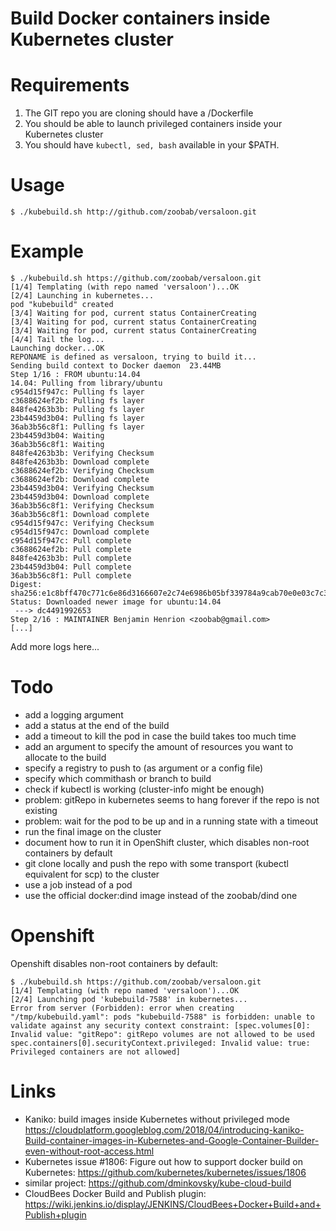 Build Docker containers inside Kubernetes cluster
=================================================

Requirements
============

1. The GIT repo you are cloning should have a /Dockerfile
2. You should be able to launch privileged containers inside your Kubernetes cluster
3. You should have `kubectl, sed, bash` available in your $PATH.

Usage
=====

```
$ ./kubebuild.sh http://github.com/zoobab/versaloon.git
```

Example
=======

```
$ ./kubebuild.sh https://github.com/zoobab/versaloon.git
[1/4] Templating (with repo named 'versaloon')...OK
[2/4] Launching in kubernetes...
pod "kubebuild" created
[3/4] Waiting for pod, current status ContainerCreating
[3/4] Waiting for pod, current status ContainerCreating
[3/4] Waiting for pod, current status ContainerCreating
[4/4] Tail the log...
Launching docker...OK
REPONAME is defined as versaloon, trying to build it...
Sending build context to Docker daemon  23.44MB
Step 1/16 : FROM ubuntu:14.04
14.04: Pulling from library/ubuntu
c954d15f947c: Pulling fs layer
c3688624ef2b: Pulling fs layer
848fe4263b3b: Pulling fs layer
23b4459d3b04: Pulling fs layer
36ab3b56c8f1: Pulling fs layer
23b4459d3b04: Waiting
36ab3b56c8f1: Waiting
848fe4263b3b: Verifying Checksum
848fe4263b3b: Download complete
c3688624ef2b: Verifying Checksum
c3688624ef2b: Download complete
23b4459d3b04: Verifying Checksum
23b4459d3b04: Download complete
36ab3b56c8f1: Verifying Checksum
36ab3b56c8f1: Download complete
c954d15f947c: Verifying Checksum
c954d15f947c: Download complete
c954d15f947c: Pull complete
c3688624ef2b: Pull complete
848fe4263b3b: Pull complete
23b4459d3b04: Pull complete
36ab3b56c8f1: Pull complete
Digest: sha256:e1c8bff470c771c6e86d3166607e2c74e6986b05bf339784a9cab70e0e03c7c3
Status: Downloaded newer image for ubuntu:14.04
 ---> dc4491992653
Step 2/16 : MAINTAINER Benjamin Henrion <zoobab@gmail.com>
[...]
```

Add more logs here...

Todo
====

* add a logging argument
* add a status at the end of the build
* add a timeout to kill the pod in case the build takes too much time
* add an argument to specify the amount of resources you want to allocate to the build
* specify a registry to push to (as argument or a config file)
* specify which commithash or branch to build
* check if kubectl is working (cluster-info might be enough)
* problem: gitRepo in kubernetes seems to hang forever if the repo is not existing
* problem: wait for the pod to be up and in a running state with a timeout
* run the final image on the cluster
* document how to run it in OpenShift cluster, which disables non-root containers by default
* git clone locally and push the repo with some transport (kubectl equivalent for scp) to the cluster
* use a job instead of a pod
* use the official docker:dind image instead of the zoobab/dind one

Openshift
=========

Openshift disables non-root containers by default:

```
$ ./kubebuild.sh https://github.com/zoobab/versaloon.git
[1/4] Templating (with repo named 'versaloon')...OK
[2/4] Launching pod 'kubebuild-7588' in kubernetes...
Error from server (Forbidden): error when creating "/tmp/kubebuild.yaml": pods "kubebuild-7588" is forbidden: unable to validate against any security context constraint: [spec.volumes[0]: Invalid value: "gitRepo": gitRepo volumes are not allowed to be used spec.containers[0].securityContext.privileged: Invalid value: true: Privileged containers are not allowed]
```

Links
=====

* Kaniko: build images inside Kubernetes without privileged mode https://cloudplatform.googleblog.com/2018/04/introducing-kaniko-Build-container-images-in-Kubernetes-and-Google-Container-Builder-even-without-root-access.html
* Kubernetes issue #1806: Figure out how to support docker build on Kubernetes: https://github.com/kubernetes/kubernetes/issues/1806
* similar project: https://github.com/dminkovsky/kube-cloud-build
* CloudBees Docker Build and Publish plugin: https://wiki.jenkins.io/display/JENKINS/CloudBees+Docker+Build+and+Publish+plugin
